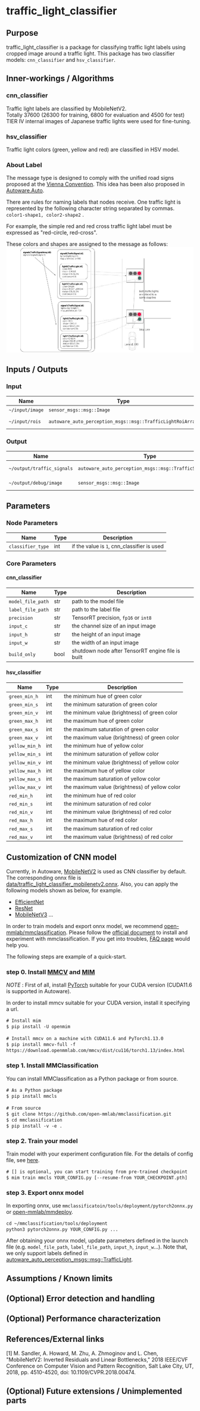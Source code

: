 # traffic_light_classifier

## Purpose

traffic_light_classifier is a package for classifying traffic light labels using cropped image around a traffic light. This package has two classifier models: `cnn_classifier` and `hsv_classifier`.

## Inner-workings / Algorithms

### cnn_classifier

Traffic light labels are classified by MobileNetV2.  
Totally 37600 (26300 for training, 6800 for evaluation and 4500 for test) TIER IV internal images of Japanese traffic lights were used for fine-tuning.

### hsv_classifier

Traffic light colors (green, yellow and red) are classified in HSV model.

### About Label

The message type is designed to comply with the unified road signs proposed at the [Vienna Convention](https://en.wikipedia.org/wiki/Vienna_Convention_on_Road_Signs_and_Signals#Traffic_lights). This idea has been also proposed in [Autoware.Auto](https://gitlab.com/autowarefoundation/autoware.auto/autoware_auto_msgs/-/merge_requests/16).

There are rules for naming labels that nodes receive. One traffic light is represented by the following character string separated by commas. `color1-shape1, color2-shape2` .

For example, the simple red and red cross traffic light label must be expressed as "red-circle, red-cross".

These colors and shapes are assigned to the message as follows:
![TrafficLightDataStructure.jpg](./image/TrafficLightDataStructure.jpg)

## Inputs / Outputs

### Input

| Name            | Type                                                       | Description            |
| --------------- | ---------------------------------------------------------- | ---------------------- |
| `~/input/image` | `sensor_msgs::msg::Image`                                  | input image            |
| `~/input/rois`  | `autoware_auto_perception_msgs::msg::TrafficLightRoiArray` | rois of traffic lights |

### Output

| Name                       | Type                                                     | Description         |
| -------------------------- | -------------------------------------------------------- | ------------------- |
| `~/output/traffic_signals` | `autoware_auto_perception_msgs::msg::TrafficSignalArray` | classified signals  |
| `~/output/debug/image`     | `sensor_msgs::msg::Image`                                | image for debugging |

## Parameters

### Node Parameters

| Name              | Type | Description                                 |
| ----------------- | ---- | ------------------------------------------- |
| `classifier_type` | int  | if the value is `1`, cnn_classifier is used |

### Core Parameters

#### cnn_classifier

| Name              | Type | Description                                       |
| ----------------- | ---- | ------------------------------------------------- |
| `model_file_path` | str  | path to the model file                            |
| `label_file_path` | str  | path to the label file                            |
| `precision`       | str  | TensorRT precision, `fp16` or `int8`              |
| `input_c`         | str  | the channel size of an input image                |
| `input_h`         | str  | the height of an input image                      |
| `input_w`         | str  | the width of an input image                       |
| `build_only`      | bool | shutdown node after TensorRT engine file is built |

#### hsv_classifier

| Name           | Type | Description                                    |
| -------------- | ---- | ---------------------------------------------- |
| `green_min_h`  | int  | the minimum hue of green color                 |
| `green_min_s`  | int  | the minimum saturation of green color          |
| `green_min_v`  | int  | the minimum value (brightness) of green color  |
| `green_max_h`  | int  | the maximum hue of green color                 |
| `green_max_s`  | int  | the maximum saturation of green color          |
| `green_max_v`  | int  | the maximum value (brightness) of green color  |
| `yellow_min_h` | int  | the minimum hue of yellow color                |
| `yellow_min_s` | int  | the minimum saturation of yellow color         |
| `yellow_min_v` | int  | the minimum value (brightness) of yellow color |
| `yellow_max_h` | int  | the maximum hue of yellow color                |
| `yellow_max_s` | int  | the maximum saturation of yellow color         |
| `yellow_max_v` | int  | the maximum value (brightness) of yellow color |
| `red_min_h`    | int  | the minimum hue of red color                   |
| `red_min_s`    | int  | the minimum saturation of red color            |
| `red_min_v`    | int  | the minimum value (brightness) of red color    |
| `red_max_h`    | int  | the maximum hue of red color                   |
| `red_max_s`    | int  | the maximum saturation of red color            |
| `red_max_v`    | int  | the maximum value (brightness) of red color    |

## Customization of CNN model

Currently, in Autoware, [MobileNetV2](https://arxiv.org/abs/1801.04381v3) is used as CNN classifier by default. The corresponding onnx file is [data/traffic_light_classifier_mobilenetv2.onnx](./data/traffic_light_classifier_mobilenetv2.onnx).
Also, you can apply the following models shown as below, for example.

- [EfficientNet](https://arxiv.org/abs/1905.11946v5)
- [ResNet](https://openaccess.thecvf.com/content_cvpr_2016/html/He_Deep_Residual_Learning_CVPR_2016_paper.html)
- [MobileNetV3](https://arxiv.org/abs/1905.02244)
  ...

In order to train models and export onnx model, we recommend [open-mmlab/mmclassification](https://github.com/open-mmlab/mmclassification.git).
Please follow the [official document](https://mmclassification.readthedocs.io/en/latest/) to install and experiment with mmclassification. If you get into troubles, [FAQ page](https://mmclassification.readthedocs.io/en/latest/faq.html) would help you.

The following steps are example of a quick-start.

### step 0. Install [MMCV](https://github.com/open-mmlab/mmcv.git) and [MIM](https://github.com/open-mmlab/mim.git)

_NOTE_ : First of all, install [PyTorch](https://pytorch.org/) suitable for your CUDA version (CUDA11.6 is supported in Autoware).

In order to install mmcv suitable for your CUDA version, install it specifying a url.

```shell
# Install mim
$ pip install -U openmim

# Install mmcv on a machine with CUDA11.6 and PyTorch1.13.0
$ pip install mmcv-full -f https://download.openmmlab.com/mmcv/dist/cu116/torch1.13/index.html
```

### step 1. Install MMClassification

You can install MMClassification as a Python package or from source.

```shell
# As a Python package
$ pip install mmcls

# From source
$ git clone https://github.com/open-mmlab/mmclassification.git
$ cd mmclassification
$ pip install -v -e .
```

### step 2. Train your model

Train model with your experiment configuration file. For the details of config file, see [here](https://mmclassification.readthedocs.io/en/latest/tutorials/config.html).

```shell
# [] is optional, you can start training from pre-trained checkpoint
$ mim train mmcls YOUR_CONFIG.py [--resume-from YOUR_CHECKPOINT.pth]
```

### step 3. Export onnx model

In exporting onnx, use `mmclassificatoin/tools/deployment/pytorch2onnx.py` or [open-mmlab/mmdeploy](https://github.com/open-mmlab/mmdeploy.git).

```shell
cd ~/mmclassification/tools/deployment
python3 pytorch2onnx.py YOUR_CONFIG.py ...
```

After obtaining your onnx model, update parameters defined in the launch file (e.g. `model_file_path`, `label_file_path`, `input_h`, `input_w`...).
Note that, we only support labels defined in [autoware_auto_perception_msgs::msg::TrafficLight](https://github.com/tier4/autoware_auto_msgs/blob/tier4/main/autoware_auto_perception_msgs/msg/TrafficLight.idl).

## Assumptions / Known limits

<!-- Write assumptions and limitations of your implementation.

Example:
  This algorithm assumes obstacles are not moving, so if they rapidly move after the vehicle started to avoid them, it might collide with them.
  Also, this algorithm doesn't care about blind spots. In general, since too close obstacles aren't visible due to the sensing performance limit, please take enough margin to obstacles.
-->

## (Optional) Error detection and handling

<!-- Write how to detect errors and how to recover from them.

Example:
  This package can handle up to 20 obstacles. If more obstacles found, this node will give up and raise diagnostic errors.
-->

## (Optional) Performance characterization

<!-- Write performance information like complexity. If it wouldn't be the bottleneck, not necessary.

Example:

  ### Complexity

  This algorithm is O(N).

  ### Processing time

  ...
-->

## References/External links

[1] M. Sandler, A. Howard, M. Zhu, A. Zhmoginov and L. Chen, "MobileNetV2: Inverted Residuals and Linear Bottlenecks," 2018 IEEE/CVF Conference on Computer Vision and Pattern Recognition, Salt Lake City, UT, 2018, pp. 4510-4520, doi: 10.1109/CVPR.2018.00474.

## (Optional) Future extensions / Unimplemented parts

<!-- Write future extensions of this package.

Example:
  Currently, this package can't handle the chattering obstacles well. We plan to add some probabilistic filters in the perception layer to improve it.
  Also, there are some parameters that should be global(e.g. vehicle size, max steering, etc.). These will be refactored and defined as global parameters so that we can share the same parameters between different nodes.
-->
